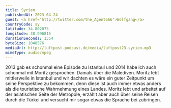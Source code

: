 ```yaml
---
title: Syrien
publishedAt: 2023-04-24
guest: <a href="http://twitter.com/the_Agent666">Wolfgang</a>
countryCode: sy
latitude: 34.802075
longitude: 38.996815
durationSeconds: 1354
byteSize: 1048576 
mediaUrl: http://luftpost-podcast.de/media/luftpost23-syrien.mp3
mimeType: audio/mpeg
---
```


2013 gab es schonmal eine Episode zu Istanbul und 2014 habe ich auch schonmal mit Moritz gesprochen. Damals über die Malediven. Moritz lebt mittlerweile in Istanbul und wir dachten es wäre ein guter Zeitpunkt um seine Perspektive zu bekommen, denn diese ist auch immer etwas anders als die touristische Wahrnehmung eines Landes. Moritz lebt und arbeitet auf der asiatischen Seite der Metropole, erzählt aber auch über seine Reisen durch die Türkei und versucht mir sogar etwas die Sprache bei zubringen.
